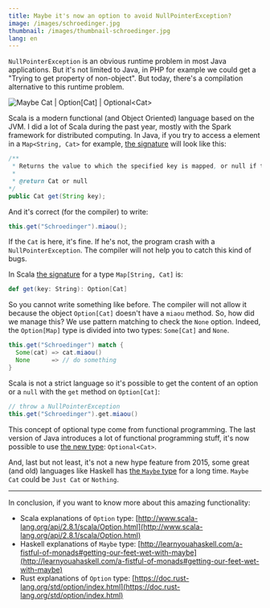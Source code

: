 ```yaml
---
title: Maybe it's now an option to avoid NullPointerException?
image: /images/schroedinger.jpg
thumbnail: /images/thumbnail-schroedinger.jpg
lang: en
---
```


`NullPointerException` is an obvious runtime problem in most Java applications. But it's not limited to Java, in PHP for example we could get a "Trying to get property of non-object". But today, there's a compilation alternative to this runtime problem.

<!--more-->

![Maybe Cat | Option[Cat] | Optional\<Cat\>](/images/schroedinger.jpg)

Scala is a modern functional (and Object Oriented) language based on the JVM. I did a lot of Scala during the past year, mostly with the Spark framework for distributed computing. In Java, if you try to access a element in a `Map<String, Cat>` for example, [the signature](http://docs.oracle.com/javase/7/docs/api/java/util/Map.html#get%28java.lang.Object%29) will look like this:
```java
/**
 * Returns the value to which the specified key is mapped, or null if this map contains no mapping for the key.
 *
 * @return Cat or null
*/
public Cat get(String key);
```

And it's correct (for the compiler) to write:
```java
this.get("Schroedinger").miaou();
```

If the `Cat` is here, it's fine. If he's not, the program crash with a `NullPointerException`. The compiler will not help you to catch this kind of bugs.

In Scala [the signature](http://www.scala-lang.org/api/current/index.html#scala.collection.Map) for a type `Map[String, Cat]` is:
```scala
def get(key: String): Option[Cat]
```

So you cannot write something like before. The compiler will not allow it because the object `Option[Cat]` doesn't have a `miaou` method. So, how did we manage this? We use pattern matching to check the `None` option. Indeed, the `Option[Map]` type is divided into two types: `Some[Cat]` and `None`.
```scala
this.get("Schroedinger") match {
  Some(cat) => cat.miaou()
  None      => // do something
}
```

Scala is not a strict language so it's possible to get the content of an option or a `null` with the `get` method on `Option[Cat]`:
```scala
// throw a NullPointerException
this.get("Schroedinger").get.miaou()
```

This concept of optional type come from functional programming. The last version of Java introduces a lot of functional programming stuff, it's now possible to use [the new type](http://docs.oracle.com/javase/8/docs/api/java/util/Optional.html): `Optional<Cat>`.

And, last but not least, it's not a new hype feature from 2015, some great (and old) languages like Haskell has [the `Maybe` type](http://haddock.stackage.org/lts-3.18/base-4.8.1.0/Prelude.html#t:Maybe) for a long time. `Maybe Cat` could be `Just Cat` or `Nothing`.

----
In conclusion, if you want to know more about this amazing functionality:

* Scala explanations of `Option` type: [http://www.scala-lang.org/api/2.8.1/scala/Option.html](http://www.scala-lang.org/api/2.8.1/scala/Option.html)
* Haskell explanations of `Maybe` type: [http://learnyouahaskell.com/a-fistful-of-monads#getting-our-feet-wet-with-maybe](http://learnyouahaskell.com/a-fistful-of-monads#getting-our-feet-wet-with-maybe)
* Rust explanations of `Option` type: [https://doc.rust-lang.org/std/option/index.html](https://doc.rust-lang.org/std/option/index.html)
